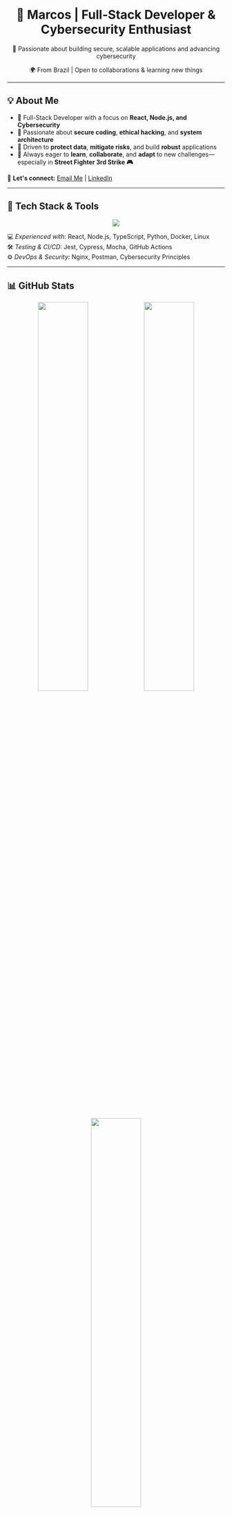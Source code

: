 <h1 align="center">🚀 Marcos | Full-Stack Developer & Cybersecurity Enthusiast</h1>
<p align="center">🎯 Passionate about building secure, scalable applications and advancing cybersecurity</p>
<p align="center">🌍 From Brazil | Open to collaborations & learning new things</p>

---

## 💡 About Me  
- 🔹 Full-Stack Developer with a focus on **React, Node.js, and Cybersecurity**  
- 🔹 Passionate about **secure coding**, **ethical hacking**, and **system architecture**  
- 🔹 Driven to **protect data**, **mitigate risks**, and build **robust** applications  
- 🔹 Always eager to **learn**, **collaborate**, and **adapt** to new challenges—especially in **Street Fighter 3rd Strike 🎮**  

📩 **Let's connect:** [Email Me](mailto:marcos.vdss@outlook.com) | [LinkedIn](https://linkedin.com/in/marcosvdss)  

---

## 🚀 Tech Stack & Tools  
<p align="center">
  <img src="https://skillicons.dev/icons?i=react,nodejs,typescript,python,tailwind,docker,linux,git,nginx,postgres,mysql,javascript" />
</p>

💻 *Experienced with:* React, Node.js, TypeScript, Python, Docker, Linux  
🛠 *Testing & CI/CD:* Jest, Cypress, Mocha, GitHub Actions  
⚙️ *DevOps & Security:* Nginx, Postman, Cybersecurity Principles  

---

## 📊 GitHub Stats  
<p align="center">
  <img src="https://github-readme-streak-stats.herokuapp.com/?user=marcovdss&theme=radical&hide_border=true" width="48%" />
  <img src="https://github-readme-stats.vercel.app/api?username=marcovdss&show_icons=true&theme=radical&hide_border=true" width="48%" />
</p>
<p align="center">
  <img src="https://github-readme-stats.vercel.app/api/top-langs/?username=marcovdss&layout=compact&theme=radical&hide_border=true" width="48%" />
</p>

---

## 📢 Let's Connect!  
💬 Feel free to reach out—I'm always open to discussions, collaborations, and new opportunities.  

🔗 **[LinkedIn](https://linkedin.com/in/marcosvdss)** | **[Email](mailto:marcos.vdss@outlook.com)**  

🔥 *Let’s take on new cybersecurity challenges together!* 🚀
